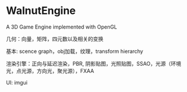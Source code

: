 # WalnutEngine
A 3D Game Engine implemented with OpenGL

几何：向量，矩阵，四元数以及相关的变换

基本: scence graph，obj加载，纹理，transform hierarchy

渲染引擎：正向与延迟渲染，PBR, 阴影贴图，光照贴图，SSAO，光源（环境光，点光源，方向光，聚光源），FXAA

UI: imgui